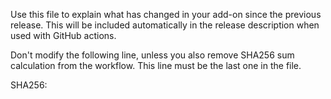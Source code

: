 Use this file to explain what has changed in your add-on since the previous release. This will be included automatically in the release description when used with GitHub actions.

Don't modify the following line, unless you also remove SHA256 sum calculation from the workflow. This line must be the last one in the file.

SHA256: 